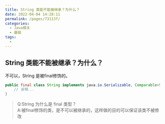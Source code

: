 ```yaml
---
title: String 类能不能被继承？为什么？
date: 2022-04-04 14:28:11
permalink: /pages/73113f/
categories:
  - Java相关
  - 基础
tags:
  - 
---
```

## String 类能不能被继承？为什么？
不可以，String 是被final修饰的。<br>
```java
public final class String implements java.io.Serializable, Comparable<String>, CharSequence {
    // 省略...　
}
```

>Q:String 为什么是 final 类型？ <br>
>A:被final修饰的类，是不可以被继承的，这样做的目的可以保证该类不被修改